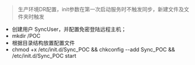 > 生产环境DR配置，init参数在第一次启动服务时不触发同步，新建文件及文件夹时触发
- 创建用户 SyncUser，并配置免密登陆远程主机；
- mkdir /POC
- 根据目录结构放置配置文件
- chmod +x /etc/init.d/Sync_POC && chkconfig --add Sync_POC && /etc/init.d/Sync_POC start
